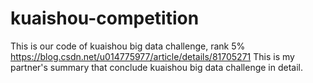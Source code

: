 # kuaishou-competition
This is our code of kuaishou big data challenge, rank 5% 
https://blog.csdn.net/u014775977/article/details/81705271 This is my partner's summary that conclude kuaishou big data challenge in detail.
